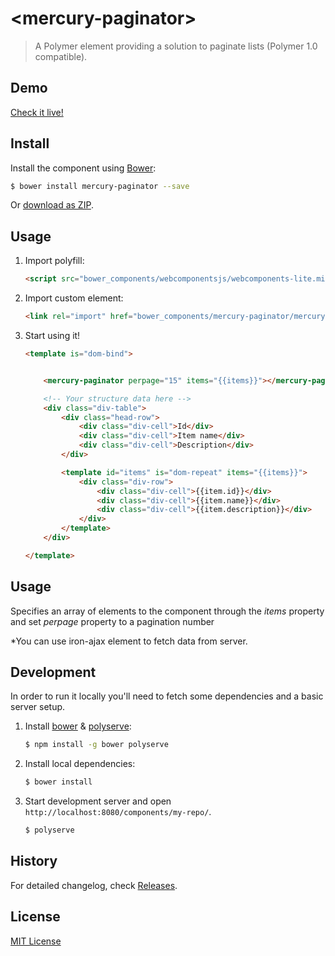 # &lt;mercury-paginator&gt;

>  A Polymer element providing a solution to paginate lists (Polymer 1.0 compatible).

## Demo

[Check it live!](http://bquarks.github.io/mercury-paginator/components/mercury-paginator/)

## Install

Install the component using [Bower](http://bower.io/):

```sh
$ bower install mercury-paginator --save
```

Or [download as ZIP](https://github.com/bquarks/mercury-paginator/archive/master.zip).

## Usage

1. Import polyfill:

    ```html
    <script src="bower_components/webcomponentsjs/webcomponents-lite.min.js"></script>
    ```

2. Import custom element:

    ```html
    <link rel="import" href="bower_components/mercury-paginator/mercury-paginator.html">
    ```

3. Start using it!

    ```html
    <template is="dom-bind">


        <mercury-paginator perpage="15" items="{{items}}"></mercury-paginator>

        <!-- Your structure data here -->
        <div class="div-table">
            <div class="head-row">
                <div class="div-cell">Id</div>
                <div class="div-cell">Item name</div>
                <div class="div-cell">Description</div>
            </div>

            <template id="items" is="dom-repeat" items="{{items}}">
                <div class="div-row">
                    <div class="div-cell">{{item.id}}</div>
                    <div class="div-cell">{{item.name}}</div>
                    <div class="div-cell">{{item.description}}</div>
                </div>
            </template>
        </div>

    </template>
    ```

## Usage

Specifies an array of elements to the component through the *items* property and set *perpage* property to a pagination number

*You can use iron-ajax element to fetch data from server.


## Development

In order to run it locally you'll need to fetch some dependencies and a basic server setup.

1. Install [bower](http://bower.io/) & [polyserve](https://npmjs.com/polyserve):

    ```sh
    $ npm install -g bower polyserve
    ```

2. Install local dependencies:

    ```sh
    $ bower install
    ```

3. Start development server and open `http://localhost:8080/components/my-repo/`.

    ```sh
    $ polyserve
    ```

## History

For detailed changelog, check [Releases](https://github.com/jorguezz/mercury-paginator/releases).

## License

[MIT License](http://opensource.org/licenses/MIT)

